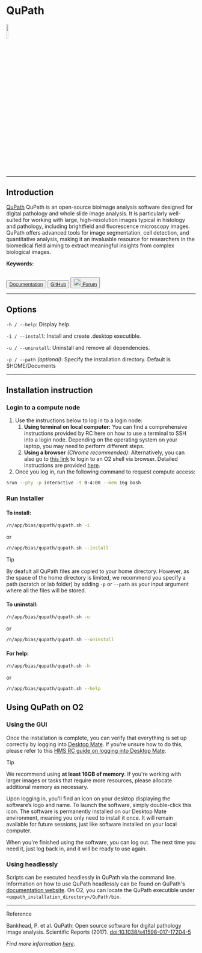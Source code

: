 # QuPath

<div>
    <p float="left">
        <img src="../_static/assets/logos/qupath.png" width="10%" />
    </p>
</div>

---
## Introduction
<a href="https://qupath.github.io" target="_blank">QuPath</a> QuPath is an open-source bioimage analysis software designed for digital pathology and whole slide image analysis. It is particularly well-suited for working with large, high-resolution images typical in histology and pathology, including brightfield and fluorescence microscopy images. QuPath offers advanced tools for image segmentation, cell detection, and quantitative analysis, making it an invaluable resource for researchers in the biomedical field aiming to extract meaningful insights from complex biological images.

**Keywords:**
```{tags} segmentation, image-processing, pixel-classification, image-annotation, digital-histology, machine-learning
```

<button class="custom-button">
  <a href="https://qupath.readthedocs.io/en/0.5/" target="_blank"><i class="fas fa-book"></i>   Documentation </a>
</button>
<button class="custom-button">
  <a href="https://github.com/qupath/qupath" target="_blank"><i class="fa-brands fa-github"></i>   GitHub </a>
</button>
<button class="custom-button">
  <a href="https://forum.image.sc/tag/qupath" target="_blank"><img src="../_static/assets/logos/forum_w.png" width="20px"/>   Forum </a>
</button>



---
## Options
```-h / --help```: Display help.

```-i / --install```: Install and create .desktop executible.

```-u / --uninstall```: Uninstall and remove all dependencies.

```-p / --path``` *(optional)*: Specify the installation directory. Default is $HOME/Documents

---
## Installation instruction
### Login to a compute node
1. Use the instructions below to log in to a login node:
    1. **Using terminal on local computer:** You can find a comprehensive instructions provided by RC here on how to use a terminal to SSH into a login node. Depending on the operating system on your laptop, you may need to perform different steps.
    2. **Using a browser** *(Chrome recommended)*: Alternatively, you can also go to [this link](https://o2portal.rc.hms.harvard.edu/pun/sys/shell/ssh/o2.hms.harvard.edu) to login to an O2 shell via browser. Detailed instructions are provided [here](https://harvardmed.atlassian.net/wiki/spaces/O2/pages/2234581082/Open+an+O2+command+line+terminal).
2. Once you log in, run the following command to request compute access:

```bash
srun --pty -p interactive -t 0-4:00 --mem 16g bash
```

### Run Installer
#### To **install**:
```bash
/n/app/bias/qupath/qupath.sh -i
```
or
```bash
/n/app/bias/qupath/qupath.sh --install
```
<div class="admonition tip">
  <p class="admonition-title">Tip</p>
  <p>By deafult all QuPath files are copied to your home directory. However, as the space of the home directory is limited, we recommend you specify a path (scratch or lab folder) by adding <code>-p</code> or <code>--path</code> as your input argument where all the files will be stored.</p>
</div>

#### To **uninstall**:
```bash
/n/app/bias/qupath/qupath.sh -u
```
or
```bash
/n/app/bias/qupath/qupath.sh --uninstall
```

#### For **help**:
```bash
/n/app/bias/qupath/qupath.sh -h
```
or
```bash
/n/app/bias/qupath/qupath.sh --help
```

## Using QuPath on O2
### Using the GUI
Once the installation is complete, you can verify that everything is set up correctly by logging into [Desktop Mate](https://o2portal.rc.hms.harvard.edu/pun/sys/dashboard/batch_connect/sys/RC_desktop_mate/session_contexts/new). If you're unsure how to do this, please refer to this [HMS RC guide on logging into Desktop Mate](https://harvardmed.atlassian.net/wiki/spaces/O2/pages/2235006977/How+to+use+HMS+RC+Desktop+App).

<div class="admonition tip">
  <p class="admonition-title">Tip</p>
  <p>We recommend using <strong>at least 16GB of memory</strong>. If you're working with larger images or tasks that require more resources, please allocate additional memory as necessary.</p>
</div>

Upon logging in, you'll find an icon on your desktop displaying the software’s logo and name. To launch the software, simply double-click this icon. The software is permanently installed on our Desktop Mate environment, meaning you only need to install it once. It will remain available for future sessions, just like software installed on your local computer.

When you're finished using the software, you can log out. The next time you need it, just log back in, and it will be ready to use again.

### Using headlessly
Scripts can be executed headlessly in QuPath via the command line. Information on how to use QuPath headlessly can be found on QuPath's <a href="https://qupath.readthedocs.io/en/latest/docs/advanced/command_line.html">documentation website</a>. On O2, you can locate the QuPath executible under <code>&lt;qupath_installation_directory&gt;/QuPath/bin</code>.

---
<div class="admonition note">
  <p class="admonition-title">Reference</p>
  <p>Bankhead, P. et al. QuPath: Open source software for digital pathology image analysis. Scientific Reports (2017). <a href="https://doi.org/10.1038/s41598-017-17204-5" target="_blank">doi:10.1038/s41598-017-17204-5</a></p>
  <p><i>Find more information <a href="https://qupath.readthedocs.io/en/latest/docs/intro/citing.html" target="_blank">here</a>.</i></p>
</div>